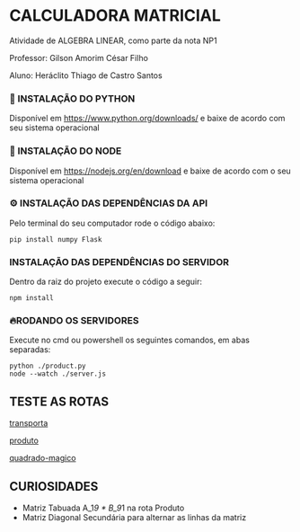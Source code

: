 # CALCULADORA MATRICIAL
Atividade de ALGEBRA LINEAR, como parte da nota NP1

Professor: Gilson Amorim César Filho

Aluno: Heráclito Thiago de Castro Santos

### 🐍 INSTALAÇÃO DO PYTHON 
Disponível em https://www.python.org/downloads/ e baixe de acordo com seu sistema operacional

### 🧊 INSTALAÇÃO DO NODE 
Disponível em https://nodejs.org/en/download e baixe de acordo com o seu sistema operacional

### ⚙️ INSTALAÇÃO DAS DEPENDÊNCIAS DA API
Pelo terminal do seu computador rode o código abaixo:
```
pip install numpy Flask
```

### INSTALAÇÃO DAS DEPENDÊNCIAS DO SERVIDOR
Dentro da raiz do projeto execute o código a seguir:
```
npm install
```

### 🔥RODANDO OS SERVIDORES 
Execute no cmd ou powershell os seguintes comandos, em abas separadas:
```
python ./product.py
node --watch ./server.js
```

## TESTE AS ROTAS
[transporta](http://localhost:3000/transporta)

[produto](http://localhost:3000/produto)

[quadrado-magico](http://localhost:3000/quadrado-magico)

## CURIOSIDADES
- Matriz Tabuada A_1*9 * B_9*1 na rota Produto
- Matriz Diagonal Secundária para alternar as linhas da matriz